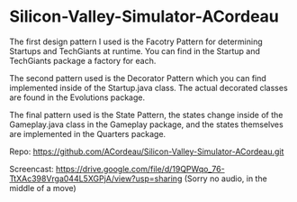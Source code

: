 # Silicon-Valley-Simulator-ACordeau

The first design pattern I used is the Facotry Pattern for determining Startups and TechGiants at runtime. You can find in the Startup and TechGiants package a factory for each.

The second pattern used is the Decorator Pattern which you can find implemented inside of the Startup.java class. The actual decorated classes are found in the Evolutions package.

The final pattern used is the State Pattern, the states change inside of the Gameplay.java class in the Gameplay package, and the states themselves are implemented in the Quarters package.

Repo: https://github.com/ACordeau/Silicon-Valley-Simulator-ACordeau.git

Screencast: https://drive.google.com/file/d/19QPWqo_76-TtXAc398Vrga044L5XGPjA/view?usp=sharing (Sorry no audio, in the middle of a move)
